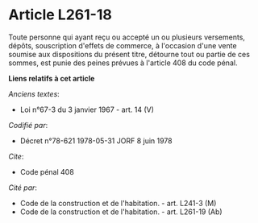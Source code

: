 # Article L261-18

Toute personne qui ayant reçu ou accepté un ou plusieurs versements, dépôts, souscription d'effets de commerce, à l'occasion
d'une vente soumise aux dispositions du présent titre, détourne tout ou partie de ces sommes, est punie des peines prévues à
l'article 408 du code pénal.

**Liens relatifs à cet article**

_Anciens textes_:

  - Loi n°67-3 du 3 janvier 1967 - art. 14 (V)

_Codifié par_:

  - Décret n°78-621 1978-05-31 JORF 8 juin 1978

_Cite_:

  - Code pénal 408

_Cité par_:

  - Code de la construction et de l'habitation. - art. L241-3 (M)
  - Code de la construction et de l'habitation. - art. L261-19 (Ab)
